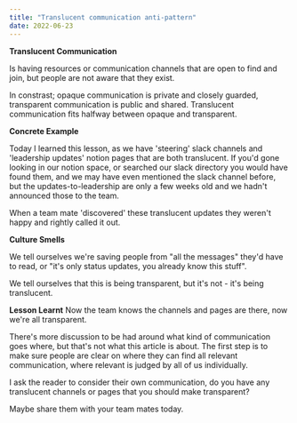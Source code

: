 ```yaml
---
title: "Translucent communication anti-pattern"
date: 2022-06-23
---
```


**Translucent Communication**

Is having resources or communication channels that are open to find and join, but people are not aware that they exist.

In constrast; opaque communication is private and closely guarded, transparent communication is public and shared. Translucent communication fits halfway between opaque and transparent.

**Concrete Example**

Today I learned this lesson, as we have 'steering' slack channels and 'leadership updates' notion pages that are both translucent. If you'd gone looking in our notion space, or searched our slack directory you would have found them, and we may have even mentioned the slack channel before, but the updates-to-leadership are only a few weeks old and we hadn't announced those to the team.

When a team mate 'discovered' these translucent updates they weren't happy and rightly called it out. 

**Culture Smells**

We tell ourselves we're saving people from "all the messages" they'd have to read, or "it's only status updates, you already know this stuff".

We tell ourselves that this is being transparent, but it's not - it's being translucent.

**Lesson Learnt**
Now the team knows the channels and pages are there, now we're all transparent.

There's more discussion to be had around what kind of communication goes where, but that's not what this article is about. The first step is to make sure people are clear on where they can find all relevant communication, where relevant is judged by all of us individually.

I ask the reader to consider their own communication, do you have any translucent channels or pages that you should make transparent?

Maybe share them with your team mates today.
